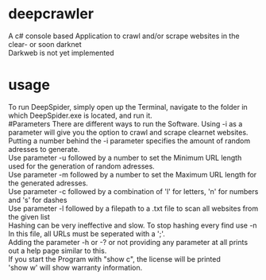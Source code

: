 # deepcrawler
A c# console based Application to crawl and/or scrape websites in the clear- or soon darknet   <br />
Darkweb is not yet implemented  <br />
# usage
To run DeepSpider, simply open up the Terminal, navigate to the folder in which DeepSpider.exe is located, and run it.  <br />
#Parameters
There are different ways to run the Software. Using -i as a parameter will give you the option to crawl and scrape clearnet websites.  <br />
Putting a number behind the -i parameter specifies the amount of random adresses to generate.  <br />
Use parameter -u followed by a number to set the Minimum URL length used for the generation of random adresses.  <br />
Use parameter -m followed by a number to set the Maximum URL length for the generated adresses.  <br />
Use parameter -c followed by a combination of 'l' for letters, 'n' for numbers and 's' for dashes  <br />
Use parameter -l followed by a filepath to a .txt file to scan all websites from the given list  <br />
Hashing can be very ineffective and slow. To stop hashing every find use -n  <br />
In this file, all URLs must be seperated with a ';'.  <br />
Adding the parameter -h or -? or not providing any parameter at all prints out a help page similar to this.  <br />
If you start the Program with "show c", the license will be printed  <br />
'show w' will show warranty information.  <br />